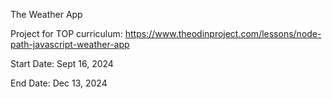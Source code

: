 The Weather App

Project for TOP curriculum: https://www.theodinproject.com/lessons/node-path-javascript-weather-app

Start Date: Sept 16, 2024

End Date: Dec 13, 2024
